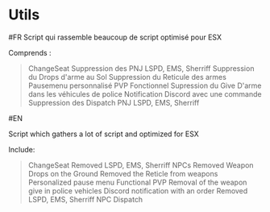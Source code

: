 # Utils
#FR
Script qui rassemble beaucoup de script optimisé pour ESX

Comprends :

> ChangeSeat
> Suppression des PNJ LSPD, EMS, Sherriff
> Suppression du Drops d'arme au Sol
> Suppression du Reticule des armes
> Pausemenu personnalisé
> PVP Fonctionnel
> Supression du Give D'arme dans les véhicules de police
> Notification Discord avec une commande
> Suppression des Dispatch PNJ LSPD, EMS, Sherriff

#EN

Script which gathers a lot of script and optimized for ESX

Include:

> ChangeSeat
> Removed LSPD, EMS, Sherriff NPCs
> Removed Weapon Drops on the Ground
> Removed the Reticle from weapons
> Personalized pause menu
> Functional PVP
> Removal of the weapon give in police vehicles
> Discord notification with an order
> Removed LSPD, EMS, Sherriff NPC Dispatch
